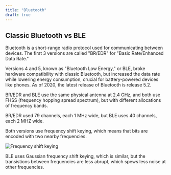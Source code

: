 ```yaml
---
title: "Bluetooth"
draft: true
---
```


## Classic Bluetooth vs BLE

Bluetooth is a short-range radio protocol used for communicating between devices. The first 3 versions are called "BR/EDR" for "Basic Rate/Enhanced Data Rate."

Versions 4 and 5, known as "Bluetooth Low Energy," or BLE, broke hardware compatibility with classic Bluetooth, but increased the data rate while lowering energy consumption, crucial for battery-powered devices like phones. As of 2020, the latest release of Bluetooth is release 5.2.

BR/EDR and BLE use the same physical antenna at 2.4 GHz, and both use FHSS (frequency hopping spread spectrum), but with different allocations of frequency bands.

BR/EDR used 79 channels, each 1 MHz wide, but BLE uses 40 channels, each 2 MHZ wide.

Both versions use frequency shift keying, which means that bits are encoded with two nearby frequencies.

![Frequency shift keying](/img/frequency-shift-keying.png)

BLE uses Gaussian frequency shift keying, which is similar, but the transistions between frequencies are less abrupt, which spews less noise at other frequencies.
